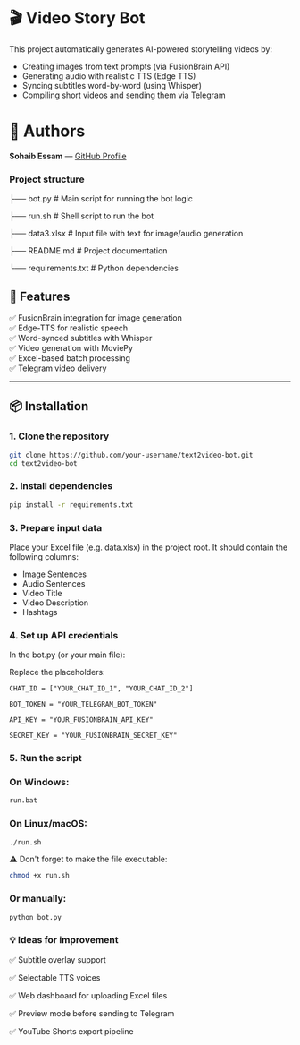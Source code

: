 # 🎬 Video Story Bot

This project automatically generates AI-powered storytelling videos by:
- Creating images from text prompts (via FusionBrain API)
- Generating audio with realistic TTS (Edge TTS)
- Syncing subtitles word-by-word (using Whisper)
- Compiling short videos and sending them via Telegram

# 🤝 Authors
**Sohaib Essam** — [GitHub Profile](https://github.com/Sohaib010) 

### Project structure

├── bot.py          # Main script for running the bot logic

├── run.sh          # Shell script to run the bot

├── data3.xlsx      # Input file with text for image/audio generation

├── README.md       # Project documentation

└── requirements.txt     # Python dependencies

## 🔧 Features

✅ FusionBrain integration for image generation  
✅ Edge-TTS for realistic speech  
✅ Word-synced subtitles with Whisper  
✅ Video generation with MoviePy  
✅ Excel-based batch processing  
✅ Telegram video delivery

---

## 📦 Installation

### 1. Clone the repository

```bash
git clone https://github.com/your-username/text2video-bot.git
cd text2video-bot


```

### 2. Install dependencies

```bash
pip install -r requirements.txt

```
### 3. Prepare input data
Place your Excel file (e.g. data.xlsx) in the project root. It should contain the following columns:

- Image Sentences
- Audio Sentences
- Video Title
- Video Description
- Hashtags

### 4. Set up API credentials
In the bot.py (or your main file):

Replace the placeholders:
```
CHAT_ID = ["YOUR_CHAT_ID_1", "YOUR_CHAT_ID_2"]

BOT_TOKEN = "YOUR_TELEGRAM_BOT_TOKEN"

API_KEY = "YOUR_FUSIONBRAIN_API_KEY"

SECRET_KEY = "YOUR_FUSIONBRAIN_SECRET_KEY"
```
### 5. Run the script

### On Windows:
```bash
run.bat
```
### On Linux/macOS:
```bash
./run.sh
```
⚠️ Don't forget to make the file executable:
```bash
chmod +x run.sh
```
### Or manually:
```bash
python bot.py
```
### 💡 Ideas for improvement

✅ Subtitle overlay support

✅ Selectable TTS voices

✅ Web dashboard for uploading Excel files

✅ Preview mode before sending to Telegram

✅ YouTube Shorts export pipeline
